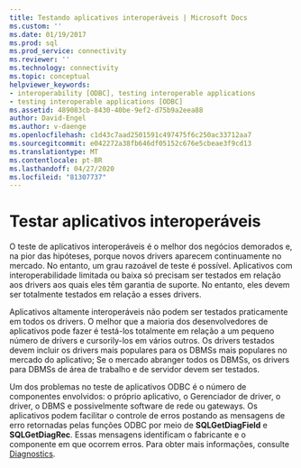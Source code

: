 ```yaml
---
title: Testando aplicativos interoperáveis | Microsoft Docs
ms.custom: ''
ms.date: 01/19/2017
ms.prod: sql
ms.prod_service: connectivity
ms.reviewer: ''
ms.technology: connectivity
ms.topic: conceptual
helpviewer_keywords:
- interoperability [ODBC], testing interoperable applications
- testing interoperable applications [ODBC]
ms.assetid: 489083cb-8430-40be-9ef2-d75b9a2eea88
author: David-Engel
ms.author: v-daenge
ms.openlocfilehash: c1d43c7aad2501591c497475f6c250ac33712aa7
ms.sourcegitcommit: e042272a38fb646df05152c676e5cbeae3f9cd13
ms.translationtype: MT
ms.contentlocale: pt-BR
ms.lasthandoff: 04/27/2020
ms.locfileid: "81307737"
---
```

# <a name="testing-interoperable-applications"></a>Testar aplicativos interoperáveis
O teste de aplicativos interoperáveis é o melhor dos negócios demorados e, na pior das hipóteses, porque novos drivers aparecem continuamente no mercado. No entanto, um grau razoável de teste é possível. Aplicativos com interoperabilidade limitada ou baixa só precisam ser testados em relação aos drivers aos quais eles têm garantia de suporte. No entanto, eles devem ser totalmente testados em relação a esses drivers.  
  
 Aplicativos altamente interoperáveis não podem ser testados praticamente em todos os drivers. O melhor que a maioria dos desenvolvedores de aplicativos pode fazer é testá-los totalmente em relação a um pequeno número de drivers e cursorily-los em vários outros. Os drivers testados devem incluir os drivers mais populares para os DBMSs mais populares no mercado do aplicativo; Se o mercado abranger todos os DBMSs, os drivers para DBMSs de área de trabalho e de servidor devem ser testados.  
  
 Um dos problemas no teste de aplicativos ODBC é o número de componentes envolvidos: o próprio aplicativo, o Gerenciador de driver, o driver, o DBMS e possivelmente software de rede ou gateways. Os aplicativos podem facilitar o controle de erros postando as mensagens de erro retornadas pelas funções ODBC por meio de **SQLGetDiagField** e **SQLGetDiagRec**. Essas mensagens identificam o fabricante e o componente em que ocorrem erros. Para obter mais informações, consulte [Diagnostics](../../../odbc/reference/develop-app/diagnostics.md).
